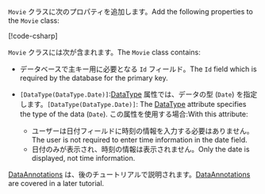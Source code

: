 <span data-ttu-id="73ed1-101">`Movie` クラスに次のプロパティを追加します。</span><span class="sxs-lookup"><span data-stu-id="73ed1-101">Add the following properties to the `Movie` class:</span></span>

[!code-csharp[](~/tutorials/first-mvc-app/start-mvc/sample/MvcMovie22/Models/Movie.cs?name=snippet1)]

<span data-ttu-id="73ed1-102">`Movie` クラスには次が含まれます。</span><span class="sxs-lookup"><span data-stu-id="73ed1-102">The `Movie` class contains:</span></span>

* <span data-ttu-id="73ed1-103">データベースで主キー用に必要となる `Id` フィールド。</span><span class="sxs-lookup"><span data-stu-id="73ed1-103">The `Id` field which is required by the database for the primary key.</span></span>
* <span data-ttu-id="73ed1-104">`[DataType(DataType.Date)]`:[DataType](/dotnet/api/microsoft.aspnetcore.mvc.dataannotations.internal.datatypeattributeadapter) 属性では、データの型 (`Date`) を指定します。</span><span class="sxs-lookup"><span data-stu-id="73ed1-104">`[DataType(DataType.Date)]`:  The [DataType](/dotnet/api/microsoft.aspnetcore.mvc.dataannotations.internal.datatypeattributeadapter) attribute specifies the type of the data (`Date`).</span></span> <span data-ttu-id="73ed1-105">この属性を使用する場合:</span><span class="sxs-lookup"><span data-stu-id="73ed1-105">With this attribute:</span></span>

  * <span data-ttu-id="73ed1-106">ユーザーは日付フィールドに時刻の情報を入力する必要はありません。</span><span class="sxs-lookup"><span data-stu-id="73ed1-106">The user is not required to enter time information in the date field.</span></span>
  * <span data-ttu-id="73ed1-107">日付のみが表示され、時刻の情報は表示されません。</span><span class="sxs-lookup"><span data-stu-id="73ed1-107">Only the date is displayed, not time information.</span></span>

<span data-ttu-id="73ed1-108">[DataAnnotations](/dotnet/api/system.componentmodel.dataannotations) は、後のチュートリアルで説明されます。</span><span class="sxs-lookup"><span data-stu-id="73ed1-108">[DataAnnotations](/dotnet/api/system.componentmodel.dataannotations) are covered in a later tutorial.</span></span>